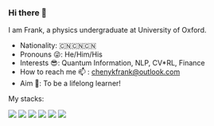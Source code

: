 ### Hi there 👋 
 I am Frank, a physics undergraduate at University of Oxford. 

- Nationality: 🇨🇳🇨🇳🇨🇳
- Pronouns 😜: He/Him/His
- Interests 😎: Quantum Information, NLP, CV*RL, Finance 
- How to reach me 📫 : chenykfrank@outlook.com
- Aim 🙌: To be a lifelong learner!

My stacks:


![](https://img.shields.io/badge/-Pytorch-orange)
![](https://img.shields.io/badge/-Tensorflow-yellowgreen)
![](https://img.shields.io/badge/-Numpy-brightgreen)
![](https://img.shields.io/badge/-Pandas-yellow)
![](https://img.shields.io/badge/-Matplotlib-blue)
![](https://img.shields.io/badge/-C%2B%2B-lightgrey)

